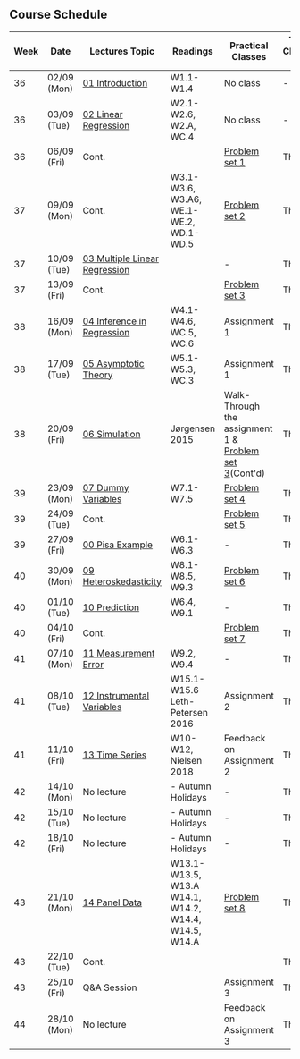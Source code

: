 ## Course Schedule
| Week | Date       | Lectures Topic                             | Readings                                          | Practical Classes           | TA Class 1 | TA Class 2 |
|------|------------|--------------------------------------------|--------------------------------------------------|-----------------------------|------------|------------|
| 36   | 02/09 (Mon)| [01 Introduction](1_lectures/01_intro)     | W1.1-W1.4                                         | No class                   | -          | -          |
| 36   | 03/09 (Tue)| [02 Linear Regression](1_lectures/02_slr)  | W2.1-W2.6, W2.A, WC.4                             | No class                   | -          | -          |
| 36   | 06/09 (Fri)| Cont.                                      |                                                   | [Problem set 1](2_class/PS1_EngelCurves)| Thor       | Daniel     |
| 37   | 09/09 (Mon)| Cont.                                      | W3.1-W3.6, W3.A6, <br>WE.1-WE.2, WD.1-WD.5        | [Problem set 2](2_class/PS2_EngelCurves)          | Thor       | Pedro      |
| 37   | 10/09 (Tue)| [03 Multiple Linear Regression](1_lectures/03_mlr) |                                           | -                           | Thor       | Pedro      |
| 37   | 13/09 (Fri)| Cont.                                      |                                                  | [Problem set 3](2_class/PS3_Growth)          | Thor       | Daniel     |
| 38   | 16/09 (Mon)| [04 Inference in Regression](1_lectures/04_inference)| W4.1-W4.6, WC.5, WC.6                        | Assignment 1                           | Thor       | Pedro      |
| 38   | 17/09 (Tue)| [05 Asymptotic Theory](1_lectures/05_asymptotics)| W5.1-W5.3, WC.3                               | Assignment 1                | Thor       | Pedro      |
| 38   | 20/09 (Fri)| [06 Simulation](1_lectures/06_simulation)  | Jørgensen 2015                                   | Walk-Through the assignment 1 & [Problem set 3](2_class/PS3_Growth)(Cont'd)    | Thor       | Daniel     |
| 39   | 23/09 (Mon)| [07 Dummy Variables](1_lectures/07_dummyvars)| W7.1-W7.5                                      | [Problem set 4](2_class/PS4_MonteCarlo)          | Thor       | Pedro      |
| 39   | 24/09 (Tue)| Cont.                                      |                                                   | [Problem set 5](2_class/PS5_Growth)          | Thor       | Pedro      |
| 39   | 27/09 (Fri)| [00 Pisa Example](1_lectures/08_pisa)      |  W6.1-W6.3                                               | -                           | Thor       | Daniel     |
| 40   | 30/09 (Mon)| [09 Heteroskedasticity](1_lectures/09_heteroskedasticity)| W8.1-W8.5, W9.3                            | [Problem set 6](2_class/PS6_Hedonic)          | Thor       | Pedro      |
| 40   | 01/10 (Tue)| [10 Prediction](10_prediction)             | W6.4, W9.1                   | -                           | Thor       | Pedro      |
| 40   | 04/10 (Fri)| Cont.                                      |                                       | [Problem set 7](2_class/PS7_Hedonic)          | Thor       | Daniel     |
| 41   | 07/10 (Mon)| [11 Measurement Error](11_measurementerror)| W9.2, W9.4                                        | -                           | Thor       | Pedro      |
| 41   | 08/10 (Tue)| [12 Instrumental Variables](12_iv)         | W15.1-W15.6 <br> Leth-Petersen 2016                   | Assignment 2                | Thor       | Pedro      |
| 41   | 11/10 (Fri)| [13 Time Series](12_timeseries)            | W10-W12, Nielsen 2018                             | Feedback on Assignment 2    | Thor       | Daniel     |
| 42   | 14/10 (Mon)| No lecture                                 | - Autumn Holidays                                 | -                           | Thor       | Pedro      |
| 42   | 15/10 (Tue)| No lecture                                 | - Autumn Holidays                                 | -                           | Thor       | Pedro      |
| 42   | 18/10 (Fri)| No lecture                                 | - Autumn Holidays                                 | -                           | Thor       | Daniel     |
| 43   | 21/10 (Mon)| [14 Panel Data](14_paneldata)              | W13.1-W13.5, W13.A <br>W14.1, W14.2, W14.4, W14.5, W14.A| [Problem set 8](2_class/PS8_IV)      | Thor       | Pedro      |
| 43   | 22/10 (Tue)| Cont.                                      |  |                       | Thor       | Pedro      |
| 43   | 25/10 (Fri)| Q&A Session                                | | Assignment 3             | Thor       | Daniel     |
| 44   | 28/10 (Mon)| No lecture                                 |                                                    | Feedback on Assignment 3   | Thor       | Pedro      |
